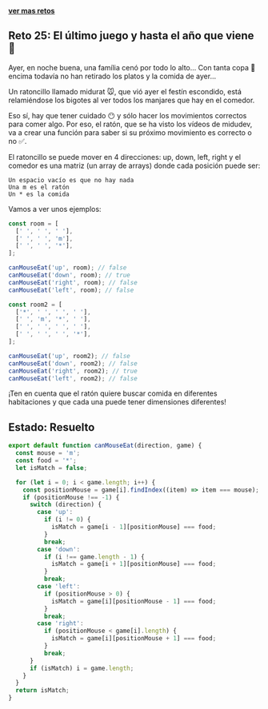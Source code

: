 [**ver mas retos**](../../README.md)

## Reto 25: El último juego y hasta el año que viene 👋

Ayer, en noche buena, una família cenó por todo lo alto... Con tanta copa 🍾 encima todavía no han retirado los platos y la comida de ayer...

Un ratoncillo llamado midurat 🐭, que vió ayer el festín escondido, está relamiéndose los bigotes al ver todos los manjares que hay en el comedor.

Eso sí, hay que tener cuidado 😶 y sólo hacer los movimientos correctos para comer algo. Por eso, el ratón, que se ha visto los vídeos de midudev, va a crear una función para saber si su próximo movimiento es correcto o no ✅.

El ratoncillo se puede mover en 4 direcciones: up, down, left, right y el comedor es una matriz (un array de arrays) donde cada posición puede ser:

    Un espacio vacío es que no hay nada
    Una m es el ratón
    Un * es la comida

Vamos a ver unos ejemplos:

```js
const room = [
  [' ', ' ', ' '],
  [' ', ' ', 'm'],
  [' ', ' ', '*'],
];

canMouseEat('up', room); // false
canMouseEat('down', room); // true
canMouseEat('right', room); // false
canMouseEat('left', room); // false

const room2 = [
  ['*', ' ', ' ', ' '],
  [' ', 'm', '*', ' '],
  [' ', ' ', ' ', ' '],
  [' ', ' ', ' ', '*'],
];

canMouseEat('up', room2); // false
canMouseEat('down', room2); // false
canMouseEat('right', room2); // true
canMouseEat('left', room2); // false
```

¡Ten en cuenta que el ratón quiere buscar comida en diferentes habitaciones y que cada una puede tener dimensiones diferentes!

## Estado: Resuelto

```js
export default function canMouseEat(direction, game) {
  const mouse = 'm';
  const food = '*';
  let isMatch = false;

  for (let i = 0; i < game.length; i++) {
    const positionMouse = game[i].findIndex((item) => item === mouse);
    if (positionMouse !== -1) {
      switch (direction) {
        case 'up':
          if (i != 0) {
            isMatch = game[i - 1][positionMouse] === food;
          }
          break;
        case 'down':
          if (i !== game.length - 1) {
            isMatch = game[i + 1][positionMouse] === food;
          }
          break;
        case 'left':
          if (positionMouse > 0) {
            isMatch = game[i][positionMouse - 1] === food;
          }
          break;
        case 'right':
          if (positionMouse < game[i].length) {
            isMatch = game[i][positionMouse + 1] === food;
          }
          break;
      }
      if (isMatch) i = game.length;
    }
  }
  return isMatch;
}
```
